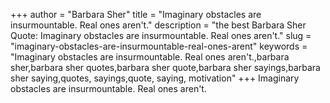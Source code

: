 +++
author = "Barbara Sher"
title = "Imaginary obstacles are insurmountable. Real ones aren't."
description = "the best Barbara Sher Quote: Imaginary obstacles are insurmountable. Real ones aren't."
slug = "imaginary-obstacles-are-insurmountable-real-ones-arent"
keywords = "Imaginary obstacles are insurmountable. Real ones aren't.,barbara sher,barbara sher quotes,barbara sher quote,barbara sher sayings,barbara sher saying,quotes, sayings,quote, saying, motivation"
+++
Imaginary obstacles are insurmountable. Real ones aren't.
